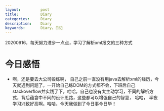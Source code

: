 ```yaml
---
layout:     	post
title:      	Diary
categories: 	Diary
description:   	Diary
keywords: 		Diary，日记 
---
```


20200916，每天努力进步一点点，学习了解析xml报文的三种方式

# 今日感悟

- 啊，还是要去大公司锻炼啊， 自己之前一直没有用java去解析xml的经历，今天就遇到问题了。一开始自己练DOM的方式都不会，下班后自己stackoverflow并实践了下。哈哈，自己也没有太主动学习，不同的解析方式，背后蕴含中不同的设计思路，这些都可以增强自己的智慧， 哈哈， 半夜学习兴致好高啊。哈哈，今天我做到了今日事今日毕！

  


